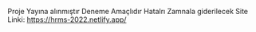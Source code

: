 Proje Yayına alınmıştır Deneme Amaçlıdır Hatalrı Zamnala giderilecek 
Site Linki: https://hrms-2022.netlify.app/
